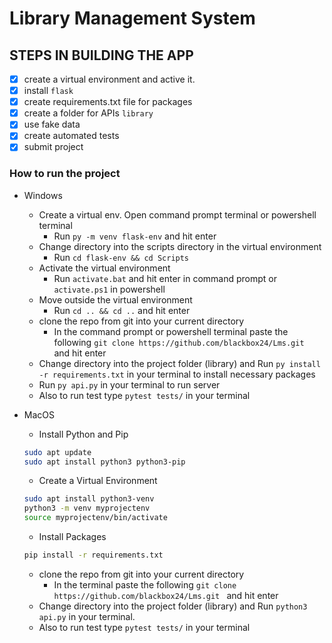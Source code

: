# Library Management System

## STEPS IN BUILDING THE APP
- [x] create a virtual environment and active it.
- [x] install `flask`
- [X] create requirements.txt file for packages
- [X] create a folder for APIs  `library`
- [X] use fake data
- [X] create automated tests
- [X] submit project

### How to run the project

- Windows
    - Create a virtual env. Open command prompt terminal or powershell terminal
        - Run `py -m venv flask-env` and hit enter
    - Change directory into the scripts directory in the virtual environment
        - Run `cd flask-env && cd Scripts`
    - Activate the virtual environment
        - Run `activate.bat` and hit enter in command prompt or `activate.ps1` in powershell
    - Move outside the virtual environment
        - Run `cd .. && cd ..` and hit enter
    - clone the repo from git into your current directory
        - In the command prompt or powershell terminal paste the following `git clone https://github.com/blackbox24/Lms.git ` and hit enter
    - Change directory into the project folder (library) and Run `py install -r requirements.txt` in your terminal to install necessary packages
    - Run `py api.py` in your terminal  to run server
    - Also to run test type `pytest tests/` in your terminal

- MacOS
    - Install Python and Pip
    ```bash
    sudo apt update
    sudo apt install python3 python3-pip
    ```
    - Create a Virtual Environment
    ```bash
    sudo apt install python3-venv
    python3 -m venv myprojectenv
    source myprojectenv/bin/activate
    ```
    - Install Packages
    ```bash
    pip install -r requirements.txt
    ```
    - clone the repo from git into your current directory
        - In the terminal paste the following `git clone https://github.com/blackbox24/Lms.git ` and hit enter
    - Change directory into the project folder (library) and Run `python3 api.py` in your terminal.
    - Also to run test type `pytest tests/` in your terminal
